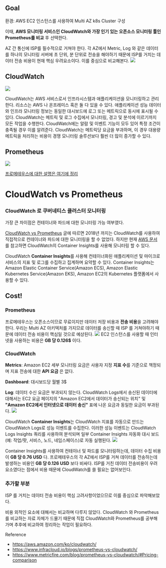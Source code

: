## Goal
>
환경: AWS EC2 인스턴스를 사용하여 Multi AZ  k8s Cluster 구성
>
>
이때, **AWS 모니터링 서비스인 CloudWatch와 가장 인기 있는 오픈소스 모니터링 툴인 Prometheus를 비교** 후 선택한다.
>
AZ 간 통신에 ISP를 필수적으로 거쳐야 한다. 각 AZ에서  Metric, Log 와 같은 데이터를 하나의 모니터링 서버에 초 단위, 분 단위로 전송을 해야하기 때문에 ISP를 거치는 데이터 전송 비용이 현재 핵심 우려요소이다. 이를 중심으로 비교해본다.
![](https://velog.velcdn.com/images/hyunshoon/post/db2619ef-c0e3-4d7e-94ac-dac6cb206b15/image.png)

## CloudWatch
![](https://velog.velcdn.com/images/hyunshoon/post/157c7fd0-606a-4119-99ad-913854538fa1/image.png)
>
CloudWatch는 AWS 서비스로서 인프라시스템과 애플리케이션을 모니터링하고 관리한다. 리소스는 AWS 나 온프레미스 혹은 둘 다 있을 수 있다. 애플리케이션 성능 데이터와 인프라 모니터링 정보는 동일한 대시보드에 로그 또는 메트릭으로 동시에 표시될 수 있다. CloudWatch는 메트릭 및 로그 수집에서 모니터링, 경고 및 분석에 이르기까지 모든 작업을 수행한다. CloudWatch에는 알람 및 이벤트 기능이 모두 있어 특정 조건이 충족될 경우 이를 알려준다. CloudWatch는 메트릭당 요금을 부과하며, 이 경우 대용량 메트릭을 처리하는 비용이 경쟁 모니터링 솔루션보다 훨씬 더 많이 증가할 수 있다.


## Prometheus
![](https://velog.velcdn.com/images/hyunshoon/post/649e82d3-52e9-44b4-8fd0-0c15e146124e/image.png)

[프로메테우스에 대한 설명은 여기에 정리](https://velog.io/@hyunshoon/Monitoring-Prometheus%EB%A1%9C-Kubernetes-%ED%81%B4%EB%9F%AC%EC%8A%A4%ED%84%B0-%EB%AA%A8%EB%8B%88%ED%84%B0%EB%A7%81)

# CloudWatch vs Prometheus

### CloudWatch 로 쿠버네티스 클러스터 모니터링

가장 큰 차이점은 컨테이너와 파드에 대한 모니터링 가능 여부였다.

[CloudWatch vs Prometheus](https://www.infracloud.io/blogs/prometheus-vs-cloudwatch/) 글에 따르면 2018년 까지는 CloudWatch를 사용하여 직접적으로 컨테이너와 파드에 대한 모니터링을 할 수 없었다. 하지만 현재 [AWS 문서](https://docs.aws.amazon.com/ko_kr/AmazonCloudWatch/latest/monitoring/ContainerInsights.html) 를 참고하면 CloudWatch의 Container Insights를 사용해 모니터링 할 수 있다.
>
CloudWatch **Container Insights**를 사용해 컨테이너화된 애플리케이션 및 마이크로서비스의 지표 및 로그를 수집하고 집계하며 요약할 수 있다. Container Insights는 Amazon Elastic Container Service(Amazon ECS), Amazon Elastic Kubernetes Service(Amazon EKS), Amazon EC2의 Kubernetes 플랫폼에서 사용할 수 있다. 

## Cost!

### Prometheus

프로메테우스는 오픈소스이므로 무료이지만 데이터 저장 비용과 **전송 비용**을 고려해야한다. 우리는 Multi AZ 아키텍처를 가지므로 데이터를 송신할 때 ISP 를 거쳐야하기 때문에 데이터 전송 비용이 핵심일 것으로 예상된다. 
![](https://velog.velcdn.com/images/hyunshoon/post/de791145-c4a1-478d-a2b3-fcfe8fd118e2/image.png)
EC2 인스턴스를 사용할 때 인터넷을 사용하는 비용은 **GB 당 0.126$** 이다.


### CloudWatch


**Metrics**: Amazon EC2 세부 모니터링 요금은 사용자 지정 **지표 수**를 기준으로 책정되며 지표 전송에 대한 **API 요금** 은 없다. 

**Dashboard**: 대시보드당 월별 3$

**Log**: 데이터 수신 요금은 부과되지 않는다. CloudWatch Logs에서 송신된 데이터에 대해서는 EC2 요금 페이지의 "Amazon EC2에서 데이터가 송신되는 위치" 및 **"Amazon EC2에서 인터넷으로 데이터 송신"** 표에 나온 요금과 동일한 요금이 부과된다. 
![](https://velog.velcdn.com/images/hyunshoon/post/de791145-c4a1-478d-a2b3-fcfe8fd118e2/image.png)


CloudWatch **Container Insights**는 CloudWatch 지표를 자동으로 만드는 CloudWatch Logs로 성능 이벤트를 수집한다. 이러한 성능 이벤트는 CloudWatch Logs Insights 쿼리를 사용하여 분석되며 일부 Container Insights 자동화 대시 보드(예: 작업/팟, 서비스, 노드, 네임스페이스)로 자동 실행된다. 
![](https://velog.velcdn.com/images/hyunshoon/post/9a9aabac-9a60-471d-86de-9ab86d40cd2a/image.png)


Container Insights를 사용하여 컨테이너 및 파드를 모니터링하는데, 데이터 수집 비용이 **GB 당 0.76 USD** 다. 프로메테우스의 각 AZ에서 ISP를 거쳐 데이터를 전송하는데 발생하는 비용인 **GB 당 0.126 USD** 보다 비싸다. ISP를 거친 데이터 전송비용이 우려요소였다는 점에서 비용 때문에 CloudWatch를 쓸 필요는 없어보인다.


### 추가할 부분

>
ISP 를 거치는 데이터 전송 비용이 핵심 고려사항이었으므로 이를 중심으로 파악해보았다. 
>
비용 외적인 요소에 대해서는 비교하며 다루지 않았다. CloudWatch 와 Prometheus를 비교하는 자료 자체가 드물기 때문에 직접 CloudWatch와 Prometheus를 공부해가며 추후에 비교하여 정리하는 작업이 필요하다.



Reference

- https://aws.amazon.com/ko/cloudwatch/
- https://www.infracloud.io/blogs/prometheus-vs-cloudwatch/
- https://www.metricfire.com/blog/prometheus-vs-cloudwatch/#Pricing-comparison